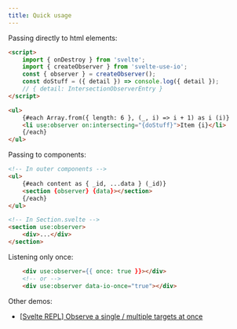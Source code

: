 ```yaml
---
title: Quick usage
---
```


Passing directly to html elements:

```html
<script>
	import { onDestroy } from 'svelte';
	import { createObserver } from 'svelte-use-io';
	const { observer } = createObserver();
	const doStuff = ({ detail }) => console.log({ detail });
	// { detail: IntersectionObserverEntry }
</script>

<ul>
	{#each Array.from({ length: 6 }, (_, i) => i + 1) as i (i)}
	<li use:observer on:intersecting="{doStuff}">Item {i}</li>
	{/each}
</ul>
```

Passing to components:

```html
<!-- In outer components -->
<ul>
	{#each content as { _id, ...data } (_id)}
	<section {observer} {data}></section>
	{/each}
</ul>

<!-- In Section.svelte -->
<section use:observer>
	<div>...</div>
</section>
```

Listening only once:

```html
	<div use:observer={{ once: true }}></div>
	<!-- or -->
	<div use:observer data-io-once="true"></div>
```

Other demos:

- [[Svelte REPL] Observe a single / multiple targets at once](https://svelte.dev/repl/ea03c5b6a4f9483fa90df6e3c0587f56?version=3.46.4)
